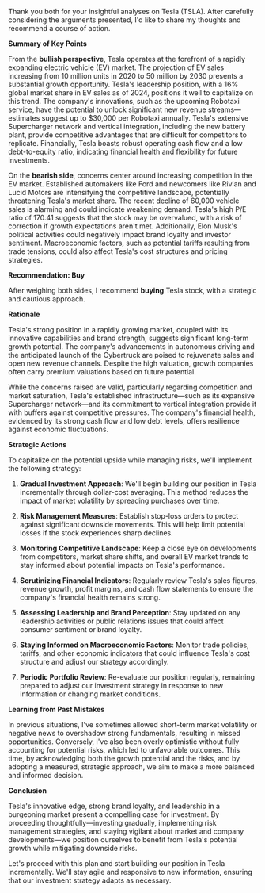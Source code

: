 Thank you both for your insightful analyses on Tesla (TSLA). After carefully considering the arguments presented, I'd like to share my thoughts and recommend a course of action.

**Summary of Key Points**

From the **bullish perspective**, Tesla operates at the forefront of a rapidly expanding electric vehicle (EV) market. The projection of EV sales increasing from 10 million units in 2020 to 50 million by 2030 presents a substantial growth opportunity. Tesla's leadership position, with a 16% global market share in EV sales as of 2024, positions it well to capitalize on this trend. The company's innovations, such as the upcoming Robotaxi service, have the potential to unlock significant new revenue streams—estimates suggest up to $30,000 per Robotaxi annually. Tesla's extensive Supercharger network and vertical integration, including the new battery plant, provide competitive advantages that are difficult for competitors to replicate. Financially, Tesla boasts robust operating cash flow and a low debt-to-equity ratio, indicating financial health and flexibility for future investments.

On the **bearish side**, concerns center around increasing competition in the EV market. Established automakers like Ford and newcomers like Rivian and Lucid Motors are intensifying the competitive landscape, potentially threatening Tesla's market share. The recent decline of 60,000 vehicle sales is alarming and could indicate weakening demand. Tesla's high P/E ratio of 170.41 suggests that the stock may be overvalued, with a risk of correction if growth expectations aren't met. Additionally, Elon Musk's political activities could negatively impact brand loyalty and investor sentiment. Macroeconomic factors, such as potential tariffs resulting from trade tensions, could also affect Tesla's cost structures and pricing strategies.

**Recommendation: Buy**

After weighing both sides, I recommend **buying** Tesla stock, with a strategic and cautious approach.

**Rationale**

Tesla's strong position in a rapidly growing market, coupled with its innovative capabilities and brand strength, suggests significant long-term growth potential. The company's advancements in autonomous driving and the anticipated launch of the Cybertruck are poised to rejuvenate sales and open new revenue channels. Despite the high valuation, growth companies often carry premium valuations based on future potential.

While the concerns raised are valid, particularly regarding competition and market saturation, Tesla's established infrastructure—such as its expansive Supercharger network—and its commitment to vertical integration provide it with buffers against competitive pressures. The company's financial health, evidenced by its strong cash flow and low debt levels, offers resilience against economic fluctuations.

**Strategic Actions**

To capitalize on the potential upside while managing risks, we'll implement the following strategy:

1. **Gradual Investment Approach**: We'll begin building our position in Tesla incrementally through dollar-cost averaging. This method reduces the impact of market volatility by spreading purchases over time.

2. **Risk Management Measures**: Establish stop-loss orders to protect against significant downside movements. This will help limit potential losses if the stock experiences sharp declines.

3. **Monitoring Competitive Landscape**: Keep a close eye on developments from competitors, market share shifts, and overall EV market trends to stay informed about potential impacts on Tesla's performance.

4. **Scrutinizing Financial Indicators**: Regularly review Tesla's sales figures, revenue growth, profit margins, and cash flow statements to ensure the company's financial health remains strong.

5. **Assessing Leadership and Brand Perception**: Stay updated on any leadership activities or public relations issues that could affect consumer sentiment or brand loyalty.

6. **Staying Informed on Macroeconomic Factors**: Monitor trade policies, tariffs, and other economic indicators that could influence Tesla's cost structure and adjust our strategy accordingly.

7. **Periodic Portfolio Review**: Re-evaluate our position regularly, remaining prepared to adjust our investment strategy in response to new information or changing market conditions.

**Learning from Past Mistakes**

In previous situations, I've sometimes allowed short-term market volatility or negative news to overshadow strong fundamentals, resulting in missed opportunities. Conversely, I've also been overly optimistic without fully accounting for potential risks, which led to unfavorable outcomes. This time, by acknowledging both the growth potential and the risks, and by adopting a measured, strategic approach, we aim to make a more balanced and informed decision.

**Conclusion**

Tesla's innovative edge, strong brand loyalty, and leadership in a burgeoning market present a compelling case for investment. By proceeding thoughtfully—investing gradually, implementing risk management strategies, and staying vigilant about market and company developments—we position ourselves to benefit from Tesla's potential growth while mitigating downside risks.

Let's proceed with this plan and start building our position in Tesla incrementally. We'll stay agile and responsive to new information, ensuring that our investment strategy adapts as necessary.